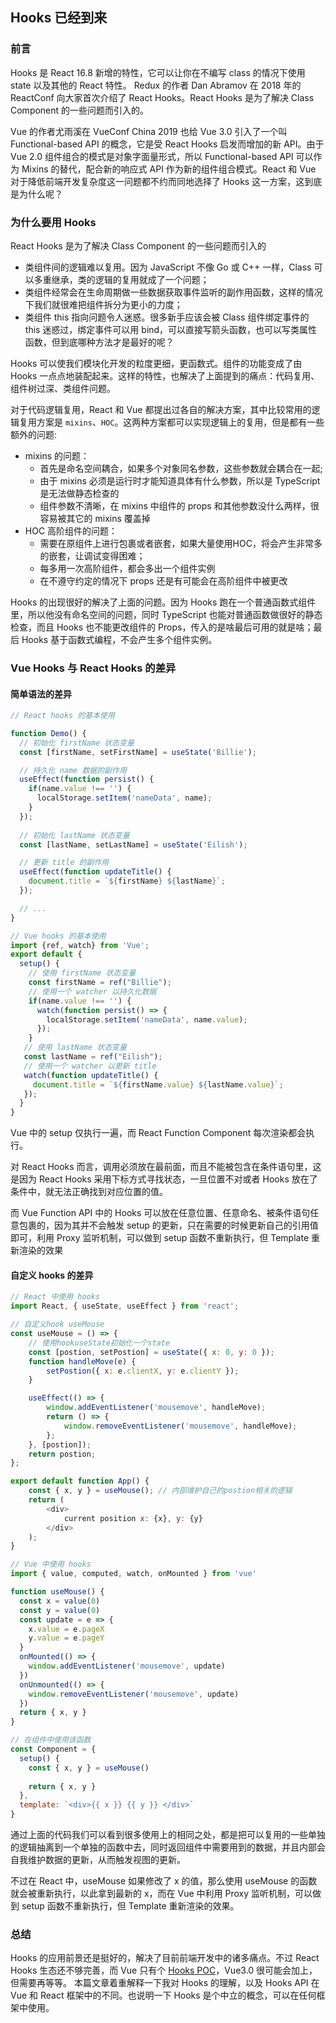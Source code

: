 ## Hooks 已经到来

### 前言

Hooks 是 React 16.8 新增的特性，它可以让你在不编写 class 的情况下使用 state 以及其他的 React 特性。
Redux 的作者 Dan Abramov 在 2018 年的 ReactConf 向大家首次介绍了 React Hooks。React Hooks 是为了解决 Class Component 的一些问题而引入的。

Vue 的作者尤雨溪在 VueConf China 2019 也给 Vue 3.0 引入了一个叫 Functional-based API 的概念，它是受 React Hooks 启发而增加的新 API。由于 Vue 2.0 组件组合的模式是对象字面量形式，所以 Functional-based API 可以作为 Mixins 的替代，配合新的响应式 API 作为新的组件组合模式。React 和 Vue 对于降低前端开发复杂度这一问题都不约而同地选择了 Hooks 这一方案，这到底是为什么呢？

### 为什么要用 Hooks 

React Hooks 是为了解决 Class Component 的一些问题而引入的

- 类组件间的逻辑难以复用。因为 JavaScript 不像 Go 或 C++ 一样，Class 可以多重继承，类的逻辑的复用就成了一个问题；
- 类组件经常会在生命周期做一些数据获取事件监听的副作用函数，这样的情况下我们就很难把组件拆分为更小的力度；
- 类组件 this 指向问题令人迷惑。很多新手应该会被 Class 组件绑定事件的 this 迷惑过，绑定事件可以用 bind，可以直接写箭头函数，也可以写类属性函数，但到底哪种方法才是最好的呢？

Hooks 可以使我们模块化开发的粒度更细，更函数式。组件的功能变成了由 Hooks 一点点地装配起来。这样的特性，也解决了上面提到的痛点：代码复用、组件树过深、类组件问题。

对于代码逻辑复用，React 和 Vue 都提出过各自的解决方案，其中比较常用的逻辑复用方案是 `mixins`、`HOC`。这两种方案都可以实现逻辑上的复用，但是都有一些额外的问题:

- mixins 的问题：
  - 首先是命名空间耦合，如果多个对象同名参数，这些参数就会耦合在一起;
  - 由于 mixins 必须是运行时才能知道具体有什么参数，所以是 TypeScript 是无法做静态检查的
  - 组件参数不清晰，在 mixins 中组件的 props 和其他参数没什么两样，很容易被其它的 mixins 覆盖掉
- HOC 高阶组件的问题：
  - 需要在原组件上进行包裹或者嵌套，如果大量使用HOC，将会产生非常多的嵌套，让调试变得困难；
  - 每多用一次高阶组件，都会多出一个组件实例
  - 在不遵守约定的情况下 props 还是有可能会在高阶组件中被更改

Hooks 的出现很好的解决了上面的问题。因为 Hooks 跑在一个普通函数式组件里，所以他没有命名空间的问题，同时 TypeScript 也能对普通函数做很好的静态检查，而且 Hooks 也不能更改组件的 Props，传入的是啥最后可用的就是啥；最后 Hooks 基于函数式编程，不会产生多个组件实例。

### Vue Hooks 与 React Hooks 的差异

#### 简单语法的差异

```javascript
// React hooks 的基本使用

function Demo() {
  // 初始化 firstName 状态变量
  const [firstName, setFirstName] = useState('Billie');

  // 持久化 name 数据的副作用
  useEffect(function persist() {
    if(name.value !== '') {
      localStorage.setItem('nameData', name);
    }
  });
  
  // 初始化 lastName 状态变量
  const [lastName, setLastName] = useState('Eilish');

  // 更新 title 的副作用
  useEffect(function updateTitle() {
    document.title = `${firstName} ${lastName}`;
  });

  // ...
}
```

```javascript
// Vue hooks 的基本使用
import {ref, watch} from 'Vue';
export default {
  setup() {
    // 使用 firstName 状态变量
    const firstName = ref("Billie");
    // 使用一个 watcher 以持久化数据
    if(name.value !== '') {
      watch(function persist() => {
        localStorage.setItem('nameData', name.value);
      });
    }
   // 使用 lastName 状态变量
   const lastName = ref("Eilish");
   // 使用一个 watcher 以更新 title
   watch(function updateTitle() {
     document.title = `${firstName.value} ${lastName.value}`;
   });
  }
}

```

Vue 中的 setup 仅执行一遍，而 React Function Component 每次渲染都会执行。

对 React Hooks 而言，调用必须放在最前面，而且不能被包含在条件语句里，这是因为 React Hooks 采用下标方式寻找状态，一旦位置不对或者 Hooks 放在了条件中，就无法正确找到对应位置的值。

而 Vue Function API 中的 Hooks 可以放在任意位置、任意命名、被条件语句任意包裹的，因为其并不会触发 setup 的更新，只在需要的时候更新自己的引用值即可，利用 Proxy 监听机制，可以做到 setup 函数不重新执行，但 Template 重新渲染的效果


#### 自定义 hooks 的差异

```javascript
// React 中使用 hooks 
import React, { useState, useEffect } from 'react';

// 自定义hook useMouse
const useMouse = () => {
    // 使用hookuseState初始化一个state
    const [postion, setPostion] = useState({ x: 0, y: 0 });
    function handleMove(e) {
        setPostion({ x: e.clientX, y: e.clientY });
    }

    useEffect(() => {
        window.addEventListener('mousemove', handleMove);
        return () => {
            window.removeEventListener('mousemove', handleMove);
        };
    }, [postion]);
    return postion;
};

export default function App() {
    const { x, y } = useMouse(); // 内部维护自己的postion相关的逻辑
    return (
        <div>
            current position x: {x}, y: {y}
        </div>
    );
}
```

```javascript
// Vue 中使用 hooks
import { value, computed, watch, onMounted } from 'vue'

function useMouse() {
  const x = value(0)
  const y = value(0)
  const update = e => {
    x.value = e.pageX
    y.value = e.pageY
  }
  onMounted(() => {
    window.addEventListener('mousemove', update)
  })
  onUnmounted(() => {
    window.removeEventListener('mousemove', update)
  })
  return { x, y }
}

// 在组件中使用该函数
const Component = {
  setup() {
    const { x, y } = useMouse()
  
    return { x, y }
  },
  template: `<div>{{ x }} {{ y }} </div>`
}
```

通过上面的代码我们可以看到很多使用上的相同之处，都是把可以复用的一些单独的逻辑抽离到一个单独的函数中去，同时返回组件中需要用到的数据，并且内部会自我维护数据的更新，从而触发视图的更新。

不过在 React 中，useMouse 如果修改了 x 的值，那么使用 useMouse 的函数就会被重新执行，以此拿到最新的 x，而在 Vue 中利用 Proxy 监听机制，可以做到 setup 函数不重新执行，但 Template 重新渲染的效果。

### 总结

Hooks 的应用前景还是挺好的，解决了目前前端开发中的诸多痛点。不过 React Hooks 生态还不够完善，而 Vue 只有个 [Hooks POC](https://github.com/yyx990803/vue-hooks)，Vue3.0 很可能会加上，但需要再等等。
本篇文章着重解释一下我对 Hooks 的理解，以及 Hooks API 在 Vue 和 React 框架中的不同。也说明一下 Hooks 是个中立的概念，可以在任何框架中使用。
